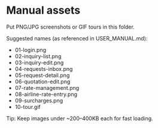 # Manual assets

Put PNG/JPG screenshots or GIF tours in this folder.

Suggested names (as referenced in USER_MANUAL.md):
- 01-login.png
- 02-inquiry-list.png
- 03-inquiry-edit.png
- 04-requests-inbox.png
- 05-request-detail.png
- 06-quotation-edit.png
- 07-rate-management.png
- 08-airline-rate-entry.png
- 09-surcharges.png
- 10-tour.gif

Tip: Keep images under ~200–400KB each for fast loading.
